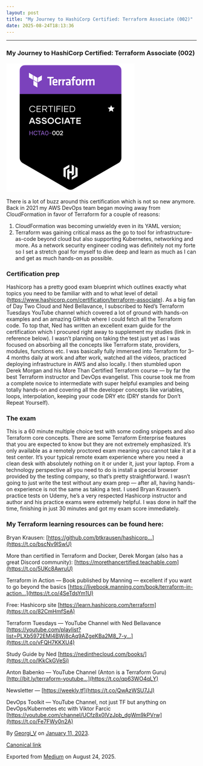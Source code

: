 ```yaml
---
layout: post
title: "My Journey to HashiCorp Certified: Terraform Associate (002)"
date: 2025-08-24T18:13:36
---
```


* * *

### My Journey to HashiCorp Certified: Terraform Associate (002)

![](/assets/images/my-journey-to-hashicorp-certified-terraform-associate-002-0.png)

There is a lot of buzz around this certification which is not so new anymore. Back in 2021 my AWS DevOps team began moving away from CloudFormation in favor of Terraform for a couple of reasons:

  1. CloudFormation was becoming unwieldy even in its YAML version;
  2. Terraform was gaining critical mass as the go to tool for infrastructure-as-code beyond cloud but also supporting Kubernetes, networking and more. As a network security engineer coding was definitely not my forte so I set a stretch goal for myself to dive deep and learn as much as I can and get as much hands-on as possible.



### Certification prep

Hashicorp has a pretty good exam blueprint which outlines exactly what topics you need to be familiar with and to what level of detail (<https://www.hashicorp.com/certification/terraform-associate>). As a big fan of Day Two Cloud and Ned Bellavance, I subscribed to Ned’s Terraform Tuesdays YouTube channel which covered a lot of ground with hands-on examples and an amazing GitHub where I could fetch all the Terraform code. To top that, Ned has written an excellent exam guide for the certification which I procured right away to supplement my studies (link in reference below). I wasn’t planning on taking the test just yet as I was focused on absorbing all the concepts like Terraform state, providers, modules, functions etc. I was basically fully immersed into Terraform for 3–4 months daily at work and after work, watched all the videos, practiced deploying infrastructure in AWS and also locally. I then stumbled upon Derek Morgan and his More Than Certified Terraform course — by far the best Terraform instructor and DevOps evangelist. This course took me from a complete novice to intermediate with super helpful examples and being totally hands-on and covering all the developer concepts like variables, loops, interpolation, keeping your code DRY etc (DRY stands for Don’t Repeat Yourself).

### The exam

This is a 60 minute multiple choice test with some coding snippets and also Terraform core concepts. There are some Terraform Enterprise features that you are expected to know but they are not extremely emphasized. It’s only available as a remotely proctored exam meaning you cannot take it at a test center. It’s your typical remote exam experience where you need a clean desk with absolutely nothing on it or under it, just your laptop. From a technology perspective all you need to do is install a special browser provided by the testing company, so that’s pretty straightforward. I wasn’t going to just write the test without any exam prep — after all, having hands-on experience is not the same as taking a test. I used Bryan Krausen’s practice tests on Udemy, he’s a very respected Hashicorp instructor and author and his practice exams were extremely helpful. I was done in half the time, finishing in just 30 minutes and got my exam score immediately.

### **My Terraform learning resources can be found here:**

Bryan Krausen: [https://github.com/btkrausen/hashicorp…](https://t.co/bscNv9lSwU)

More than certified in Terraform and Docker, Derek Morgan (also has a great Discord community): [https://morethancertified.teachable.com](https://t.co/5UKc8AwruU)

Terraform in Action — Book published by Manning — excellent if you want to go beyond the basics [https://livebook.manning.com/book/terraform-in-action…](https://t.co/4SeTdsYm1U)

Free: Hashicorp site [https://learn.hashicorp.com/terraform](https://t.co/82CmHmfSeA)

Terraform Tuesdays — YouTube Channel with Ned Bellavance [https://youtube.com/playlist?list=PLXb5972EMl4BWj8cAq9AZgeKBa2M8_7-y…](https://t.co/vFQH7KKXU4)

Study Guide by Ned [https://nedinthecloud.com/books/](https://t.co/lKkCkGVeSi)

Anton Babenko — YouTube Channel (Anton is a Terraform Guru) [http://bit.ly/terraform-youtube…](https://t.co/qp63WO4qLY)

Newsletter — [https://weekly.tf](https://t.co/QwAzWSU7JJ)

DevOps Toolkit — YouTube Channel, not just TF but anything on DevOps/Kubernetes etc with Viktor Farcic [https://youtube.com/channel/UCfz8x0lVzJpb_dgWm9kPVrw](https://t.co/Fe7FWy0n2A)

By [Georgi_V](https://medium.com/@gvoden) on [January 11, 2023](https://medium.com/p/e13d4109b00e).

[Canonical link](https://medium.com/@gvoden/my-journey-to-hashicorp-certified-terraform-associate-002-e13d4109b00e)

Exported from [Medium](https://medium.com) on August 24, 2025.
